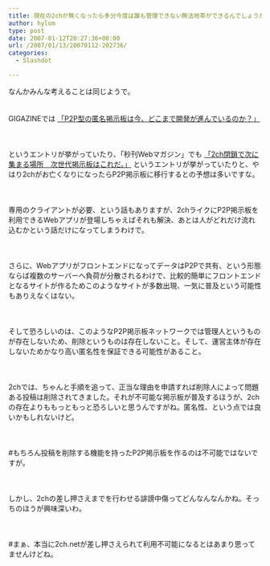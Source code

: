 ```yaml
---
title: 現在の2chが無くなったら多分今度は誰も管理できない無法地帯ができるんでしょうかね
author: hylom
type: post
date: 2007-01-12T20:27:36+00:00
url: /2007/01/13/20070112-202736/
categories:
  - Slashdot

---
```

なんかみんな考えることは同じようで。  
</br>   
GIGAZINEでは   [「P2P型の匿名掲示板は今、どこまで開発が進んでいるのか？」][1] </br>  
</br>   
というエントリが挙がっていたり、「秒刊Webマガジン」でも   [「2ch閉鎖で次に集まる場所　次世代掲示板はこれだ。」][2] というエントリが挙がっていたりと、やはり2chがお亡くなりになったらP2P掲示板に移行するとの予想は多いですな。</br>  
</br>   
専用のクライアントが必要、という話もありますが、2chライクにP2P掲示板を利用できるWebアプリが登場しちゃえばそれも解決、あとは人がどれだけ流れ込むかという話だけになってしまうわけで。</br>  
</br>   
さらに、WebアプリがフロントエンドになってデータはP2Pで共有、という形態ならば複数のサーバーへ負荷が分散されるわけで、比較的簡単にフロントエンドとなるサイトが作るためこのようなサイトが多数出現、一気に普及という可能性もありえなくはない。</br>  
</br>   
そして恐ろしいのは、このようなP2P掲示板ネットワークでは管理人というものが存在しないため、削除というものは存在しないこと。そして、運営主体が存在しないためかなり高い匿名性を保証できる可能性があること。</br>  
</br>   
2chでは、ちゃんと手順を追って、正当な理由を申請すれば削除人によって問題ある投稿は削除されてきました。それが不可能な掲示板が普及するほうが、2chの存在よりももっともっと恐ろしいと思うんですがね。匿名性、という点では良いかもしれないけど。</br>  
</br>   
#もちろん投稿を削除する機能を持ったP2P掲示板を作るのは不可能ではないですが。</br>  
</br>   
しかし、2chの差し押さえまでを行わせる誹謗中傷ってどんなんなんかね。そっちのほうが興味深いわ。</br>  
</br>   
#まぁ、本当に2ch.netが差し押さえられて利用不可能になるとはあまり思ってませんけどね。</br>  
</br>

 [1]: http://gigazine.net/index.php?/news/comments/20070112_p2p_bbs/
 [2]: http://www.yukawanet.com/daly/log/2007/01/2ch_1.html
